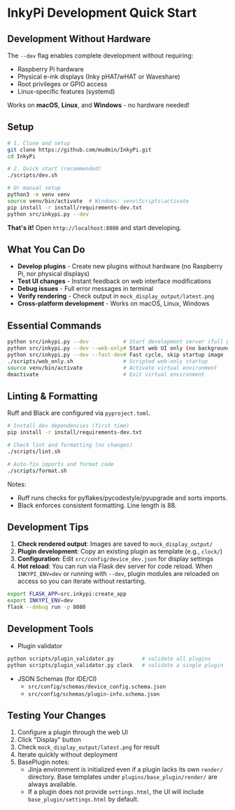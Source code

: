 # InkyPi Development Quick Start

## Development Without Hardware

The `--dev` flag enables complete development without requiring:

- Raspberry Pi hardware
- Physical e-ink displays (Inky pHAT/wHAT or Waveshare)
- Root privileges or GPIO access
- Linux-specific features (systemd)

Works on **macOS**, **Linux**, and **Windows** - no hardware needed!

## Setup

```bash
# 1. Clone and setup
git clone https://github.com/mudmin/InkyPi.git
cd InkyPi

# 2. Quick start (recommended)
./scripts/dev.sh

# Or manual setup
python3 -m venv venv
source venv/bin/activate  # Windows: venv\Scripts\activate
pip install -r install/requirements-dev.txt
python src/inkypi.py --dev
```

**That's it!** Open `http://localhost:8080` and start developing.

## What You Can Do

- **Develop plugins** - Create new plugins without hardware (no Raspberry Pi, nor physical displays)
- **Test UI changes** - Instant feedback on web interface modifications  
- **Debug issues** - Full error messages in terminal
- **Verify rendering** - Check output in `mock_display_output/latest.png`
- **Cross-platform development** - Works on macOS, Linux, Windows

## Essential Commands

```bash
python src/inkypi.py --dev           # Start development server (full program)
python src/inkypi.py --dev --web-only# Start web UI only (no background thread)
python src/inkypi.py --dev --fast-dev# Fast cycle, skip startup image
./scripts/web_only.sh                # Scripted web-only startup
source venv/bin/activate             # Activate virtual environment
deactivate                           # Exit virtual environment
```

## Linting & Formatting

Ruff and Black are configured via `pyproject.toml`.

```bash
# Install dev dependencies (first time)
pip install -r install/requirements-dev.txt

# Check lint and formatting (no changes)
./scripts/lint.sh

# Auto-fix imports and format code
./scripts/format.sh
```

Notes:

- Ruff runs checks for pyflakes/pycodestyle/pyupgrade and sorts imports.
- Black enforces consistent formatting. Line length is 88.

## Development Tips

1. **Check rendered output**: Images are saved to `mock_display_output/`
2. **Plugin development**: Copy an existing plugin as template (e.g., `clock/`)
3. **Configuration**: Edit `src/config/device_dev.json` for display settings
4. **Hot reload**: You can run via Flask dev server for code reload. When `INKYPI_ENV=dev` or running with `--dev`, plugin modules are reloaded on access so you can iterate without restarting.

```bash
export FLASK_APP=src.inkypi:create_app
export INKYPI_ENV=dev
flask --debug run -p 8080
```

## Development Tools

- Plugin validator

```bash
python scripts/plugin_validator.py         # validate all plugins
python scripts/plugin_validator.py clock   # validate a single plugin
```

- JSON Schemas (for IDE/CI)
  - `src/config/schemas/device_config.schema.json`
  - `src/config/schemas/plugin-info.schema.json`


## Testing Your Changes

1. Configure a plugin through the web UI
2. Click "Display" button
3. Check `mock_display_output/latest.png` for result
4. Iterate quickly without deployment
5. BasePlugin notes:
   - Jinja environment is initialized even if a plugin lacks its own `render/` directory. Base templates under `plugins/base_plugin/render/` are always available.
   - If a plugin does not provide `settings.html`, the UI will include `base_plugin/settings.html` by default.
